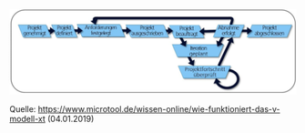 ![V-Modell_XT.PNG](folien/5_vorgehensmodelle/images/V-Modell_XT.PNG "V-Modell XT")

Quelle: https://www.microtool.de/wissen-online/wie-funktioniert-das-v-modell-xt (04.01.2019)
